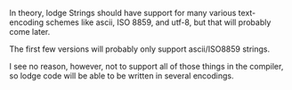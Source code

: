 In theory, lodge Strings should have support for many various text-encoding schemes like ascii, ISO 8859, and utf-8, but that will probably come later.

The first few versions will probably only support ascii/ISO8859 strings.

I see no reason, however, not to support all of those things in the compiler, so lodge code will be able to be written in several encodings.